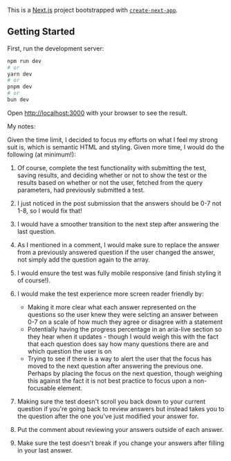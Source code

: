 This is a [Next.js](https://nextjs.org) project bootstrapped with [`create-next-app`](https://nextjs.org/docs/app/api-reference/cli/create-next-app).

## Getting Started

First, run the development server:

```bash
npm run dev
# or
yarn dev
# or
pnpm dev
# or
bun dev
```

Open [http://localhost:3000](http://localhost:3000) with your browser to see the result.

My notes:

Given the time limit, I decided to focus my efforts on what I feel my strong suit is, which is semantic HTML and styling. Given more time, I would do the following (at minimum!):

1. Of course, complete the test functionality with submitting the test, saving results, and deciding whether or not to show the test or the results based on whether or not the user, fetched from the query parameters, had previously submitted a test.

2. I just noticed in the post submission that the answers should be 0-7 not 1-8, so I would fix that!

3. I would have a smoother transition to the next step after answering the last question.

4. As I mentioned in a comment, I would make sure to replace the answer from a previously answered question if the user changed the answer, not simply add the question again to the array.

5. I would ensure the test was fully mobile responsive (and finish styling it of course!).

6. I would make the test experience more screen reader friendly by:

   - Making it more clear what each answer represented on the questions so the user knew they were selcting an answer between 0-7 on a scale of how much they agree or disagree with a statement
   - Potentially having the progress percentage in an aria-live section so they hear when it updates - though I would weigh this with the fact that each question does say how many questions there are and which question the user is on
   - Trying to see if there is a way to alert the user that the focus has moved to the next question after answering the previous one. Perhaps by placing the focus on the next question, though weighing this against the fact it is not best practice to focus upon a non-focusable element.

7. Making sure the test doesn't scroll you back down to your current question if you're going back to review answers but instead takes you to the question after the one you've just modified your answer for.

8. Put the comment about reviewing your answers outside of each answer.

9. Make sure the test doesn't break if you change your answers after filling in your last answer.
